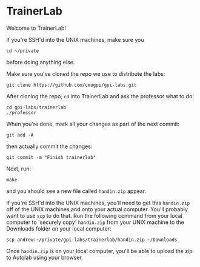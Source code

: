 # TrainerLab

Welcome to TrainerLab!

If you're SSH'd into the UNIX machines, make sure you

	cd ~/private

before doing anything else.

Make sure you've cloned the repo we use to distribute the labs:

	git clone https://github.com/cmugpi/gpi-labs.git

After cloning the repo, `cd` into TrainerLab and ask the professor what to
do:

	cd gpi-labs/trainerlab
	./professor

When you're done, mark all your changes as part of the next commit:

	git add -A

then actually commit the changes:

	git commit -m "Finish trainerlab"

Next, run:

	make

and you should see a new file called `handin.zip` appear.

If you're SSH'd into the UNIX machines, you'll need to get this `handin.zip`
off of the UNIX machines and onto your actual computer. You'll probably want to
use `scp` to do that. Run the following command from your local computer to 'securely copy' 
`handin.zip` from your UNIX machine to the Downloads folder on your local computer:

	scp andrew:~/private/gpi-labs/trainerlab/handin.zip ~/Downloads	

Once `handin.zip` is on your local computer, you'll be able to upload the zip
to Autolab using your browser.

